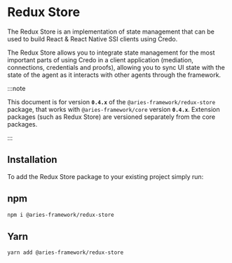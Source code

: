 # Redux Store

The Redux Store is an implementation of state management that can be used to build React & React Native SSI clients using Credo.

The Redux Store allows you to integrate state management for the most important parts of using Credo in a client application (mediation, connections, credentials and proofs), allowing you to sync UI state with the state of the agent as it interacts with other agents through the framework.

:::note

This document is for version **`0.4.x`** of the `@aries-framework/redux-store` package, that works with `@aries-framework/core` version **`0.4.x`**. Extension packages (such as Redux Store) are versioned separately from the core packages.

:::

## Installation

To add the Redux Store package to your existing project simply run:

<!--tabs-->

## npm

```sh
npm i @aries-framework/redux-store
```

## Yarn

```sh
yarn add @aries-framework/redux-store
```

<!--tabs-->
